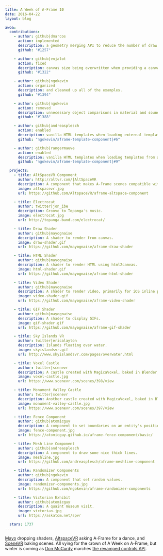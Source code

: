 ```yaml
---
title: A Week of A-Frame 10
date: 2016-04-22
layout: blog

awoa:
  contributions:
    - author: github|dmarcos
      action: implemented
      description: a geometry merging API to reduce the number of draw calls.
      github: "#1257"

    - author: github|enjalot
      action: fixed
      description: canvas size being overwritten when providing a canvas.
      github: "#1322"

    - author: github|ngokevin
      action: organized
      description: and cleaned up all of the examples.
      github: "#1394"

    - author: github|ngokevin
      action: removed
      description: unnecessary object comparisons in material and sound component updates.
      github: "#1388"

    - author: github|andreasplesch
      action: enabled
      description: vanilla HTML templates when loading external templates.
      github: "ngokevin/aframe-template-component|#6"

    - author: github|rangermauve
      action: enabled
      description: vanilla HTML templates when loading templates from a script tag.
      github: "ngokevin/aframe-template-component|#9"

  projects:
    - title: AltSpaceVR Component
      author: http://altvr.com/|AltSpaceVR
      description: A component that makes A-Frame scenes compatible with the social platform AltSpaceVR.
      image: altspacevr.jpg
      url: https://github.com/AltspaceVR/aframe-altspace-component

    - title: Electrocat
      author: twitter|jon_ibe
      description: Groove to Topanga's music.
      image: electrocat.jpg
      url: http://topanga-band.com/electrocat/

    - title: Draw Shader
      author: github|mayognaise
      description: A shader to render from canvas.
      image: draw-shader.gif
      url: https://github.com/mayognaise/aframe-draw-shader

    - title: HTML Shader
      author: github|mayognaise
      description: A shader to render HTML using html2canvas.
      image: html-shader.gif
      url: https://github.com/mayognaise/aframe-html-shader

    - title: Video Shader
      author: github|mayognaise
      description: A shader to render video, primarily for iOS inline playback.
      image: video-shader.gif
      url: https://github.com/mayognaise/aframe-video-shader

    - title: GIF Shader
      author: github|mayognaise
      description: A shader to display GIFs.
      image: gif-shader.gif
      url: https://github.com/mayognaise/aframe-gif-shader

    - title: Sky Islands VR
      author: twitter|ericalayton
      description: Islands floating over water.
      image: skyislandsvr.gif
      url: http://www.skyislandsvr.com/pages/overwater.html

    - title: Voxel Castle
      author: twitter|scenevr
      description: A castle created with MagicaVoxel, baked in Blender, and hosted on SceneVR.
      image: voxel-castle.jpg
      url: https://www.scenevr.com/scenes/398/view

    - title: Monument Valley Castle
      author: twitter|scenevr
      description: Another castle created with MagicaVoxel, baked in Blender, and hosted on SceneVR.
      image: monument-valley-castle.jpg
      url: https://www.scenevr.com/scenes/397/view

    - title: Fence Component
      author: github|atomicguy
      description: A component to set boundaries on an entity's position.
      image: fence-component.jpg
      url: https://atomicguy.github.io/aframe-fence-component/basic/

    - title: Mesh Line Component
      author: github|andreasplesch
      description: A component to draw some nice thick lines.
      image: meshline.jpg
      url: https://github.com/andreasplesch/aframe-meshline-component

    - title: Randomizer Components
      author: github|ngokevin
      description: A component that set random values.
      image: randomizer-components.jpg
      url: https://github.com/ngokevin/aframe-randomizer-components

    - title: Victorian Exhibit
      author: github|atomicguy
      description: A quaint museum visit.
      image: victorian.jpg
      url: https://askatom.net/spvr

  stars: 1737
---
```


[Mayo](https://github.com/mayognaise) dropping shaders, [AltspaceVR](http://altvr.com) asking A-Frame for a dance, and [SceneVR](https://scenevr.com) baking scenes. All vying for the crown of A Week on A-Frame, but winter is coming as [Don McCurdy](https://twitter.com/donmccurdy) marches [the revamped controls API](https://github.com/aframevr/aframe/pull/1248).

